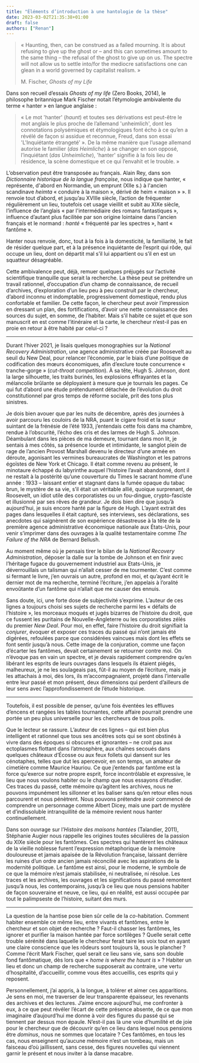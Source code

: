 ```yaml
---
title: "Éléments d’introduction à une hantologie de la thèse"
date: 2023-03-02T21:35:38+01:00
draft: false 
authors: ["Renan"]
---
```


> « Haunting, then, can be construed as a failed mourning. It is about refusing to give up the ghost or – and this can sometimes amount to the same thing – the refusal of the ghost to give up on us. The spectre will not allow us to settle into/for the mediocre satisfactions one can glean in a world governed by capitalist realism. »
>
> M. Fischer, *Ghosts of my Life*

Dans son recueil d’essais *Ghosts of my life* (Zero Books, 2014), le philosophe britannique Mark Fischer notait l’étymologie ambivalente du terme « hanter » en langue anglaise :

> « Le mot 'hanter' (*haunt*) et toutes ses dérivations est peut-être le mot anglais le plus proche de l’allemand 'unheimlich', dont les connotations polysémiques et étymologiques font écho à ce qu’en a révélé de façon si assidue et reconnue, Freud, dans son essai 'L'Inquiétante étrangeté' ». De la même manière que l’usage allemand autorise le familier (*das Heimliche*) à se changer en son opposé, l’inquiétant (*das Unheimliche*), 'hanter' signifie à la fois lieu de résidence, la scène domestique et ce qui l’envahit et le trouble. »

L’observation peut être transposée au français. Alain Rey, dans son *Dictionnaire historique de la langue française*, nous indique que hanter, « représente, d'abord en Normandie, un emprunt (XIIe s.) à l'ancien scandinave *heimta* « conduire à la maison », dérivé de heim « maison » ». Il renvoie tout d’abord, et jusqu’au XVIIIe siècle, l’action de fréquenter régulièrement un lieu, toutefois cet usage vieillit et subit au XIXe siècle, l’influence de l’anglais « par l'intermédiaire des romans fantastiques », influence d’autant plus facilitée par son origine lointaine dans l'ancien français et le normand : *hanté* « fréquenté par les spectres », hant « fantôme ».

Hanter nous renvoie, donc, tout à la fois à la domesticité, la familiarité, le fait de résider quelque part, et à la présence inquiétante de l’esprit qui rôde, qui occupe un lieu, dont on départit mal s’il lui appartient ou s’il en est un squatteur désagréable.

Cette ambivalence peut, déjà, remuer quelques préjugés sur l’activité scientifique tranquille que serait la recherche. La thèse peut se prétendre un travail rationnel, d’occupation d’un champ de connaissance, de recueil d’archives, d’exploration d’un lieu peu à peu construit par le chercheur, d’abord inconnu et indomptable, progressivement domestiqué, rendu plus confortable et familier. De cette façon, le chercheur peut avoir l’impression en dressant un plan, des fortifications, d’avoir une nette connaissance des sources du sujet, en somme, de l’habiter. Mais s’il habite ce sujet et que son manuscrit en est comme l’itinéraire et la carte, le chercheur n’est-il pas en proie en retour à être habité par celui-ci ?

***

Durant l’hiver 2021, je lisais quelques monographies sur la *National Recovery Administration*, une agence administrative créée par Roosevelt au seuil du New Deal, pour relancer l’économie, par le biais d’une politique de codification des mœurs économiques, afin d’exclure toute concurrence « tranche-gorge » (*cut-throat competition*). À sa tête, Hugh S. Johnson, dont la large silhouette, les traits burinés, les explosions effrayantes et la mélancolie brûlante se déployaient à mesure que je tournais les pages. Ce qui fut d’abord une étude prétendument détachée de l’évolution du droit constitutionnel par gros temps de réforme sociale, prit des tons plus sinistres. 

Je dois bien avouer que par les nuits de décembre, après des journées à avoir parcouru les couloirs de la NRA, puant le cigare froid et la sueur suintant de la frénésie de l’été 1933, j’entendais cette fois dans ma chambre, rendue à l’obscurité, l’écho des cris et des larmes de Hugh S. Johnson. Déambulant dans les pièces de ma demeure, tournant dans mon lit, je sentais à mes côtés, sa présence lourde et intimidante, le sanglot plein de rage de l’ancien Provost Marshall devenu le directeur d’une armée en déroute, agonisant les vermines bureaucrates de Washington et les patrons égoïstes de New York et Chicago. Il était comme revenu au présent, le minotaure échappé du labyrinthe auquel l’histoire l’avait abandonné, dont il ne restait à la postérité qu’une couverture du Times le sacrant homme d’une année : 1933 – laissant entier et stagnant dans la fumée opaque du tabac brun, le mystère de sa vie, s’il était un véritable allié, quoique surprenant, de Roosevelt, un idiot utile des corporatistes ou un fou-dingue, crypto-fasciste et illusionné par ses rêves de grandeur. Je dois bien dire que jusqu’à aujourd’hui, je suis encore hanté par la figure de Hugh. L’ayant extrait des pages dans lesquelles il était capturé, ses interviews, ses déclarations, ses anecdotes qui saignèrent de son expérience désastreuse à la tête de la première agence administrative économique nationale aux États-Unis, pour venir s’imprimer dans des ouvrages à la qualité testamentaire comme *The Failure of the NRA* de Bernard Bellush.

Au moment même où je pensais tirer le bilan de la *National Recovery Administration*, déposer la dalle sur la tombe de Johnson et en finir avec l’héritage fugace du gouvernement industriel aux Etats-Unis, je déverrouillais un talisman qui n’allait cesser de me tourmenter. C’est comme si fermant le livre, j’en ouvrais un autre, profond en moi, et qu’ayant écrit le dernier mot de ma recherche, terminé l’écriture, j’en appelais à l’oralité envoûtante d’un fantôme qui n’allait que me causer des ennuis.

Sans doute, ici, une forte dose de subjectivité s’exprime. L’auteur de ces lignes a toujours choisi ses sujets de recherche parmi les « défaits de l’histoire », les morceaux moqués et jugés bizarres de l’histoire du droit, que ce fussent les puritains de Nouvelle-Angleterre ou les corporatistes zélés du premier *New Deal*. Pour moi, en effet, faire l’histoire du droit signifiait la *conjurer*, évoquer et exposer ces traces du passé qui n’ont jamais été digérées, refoulées parce que considérées vaincues mais dont les effets se font sentir jusqu’à nous. Cette image de la conjuration, comme une façon d’écarter les fantômes, devait certainement se retourner contre moi. On n’évoque pas en vain un spectre, et je devais rapidement comprendre qu’en libérant les esprits de leurs ouvrages dans lesquels ils étaient piégés, malheureux, je ne les soulageais pas, fût-il au moyen de l’écriture, mais je les attachais à moi, dès lors, ils m’accompagnaient, projeté dans l’intervalle entre leur passé et mon présent, deux dimensions qui perdent d’ailleurs de leur sens avec l’approfondissement de l’étude historique.

***

Toutefois, il est possible de penser, qu’une fois éventées les effluves d’encens et rangées les tables tournantes, cette affaire pourrait prendre une portée un peu plus universelle pour les chercheurs de tous poils. 

Que le lecteur se rassure. L’auteur de ces lignes – qui est bien plus intelligent et rationnel que tous ses ancêtres sots qui se sont obstinés à vivre dans des époques si obscures et ignorantes – ne croit pas aux ectoplasmes flottant dans l’atmosphère, aux chaînes secoués dans quelques châteaux d’Écosse ou aux feux follets qui dansent sur les cénotaphes, telles que dut les apercevoir, en son temps, un amateur de cimetière comme Maurice Hauriou. Ce que j’entends par fantôme est la force qu’exerce sur notre propre esprit, force incontrôlable et expressive, le lieu que nous voulons habiter ou le champ que nous essayons d’étudier. Ces traces du passé, cette mémoire qu’agitent les archives, nous ne pouvons impunément les sillonner et les baliser sans qu’en retour elles nous parcourent et nous pénètrent. Nous pouvons prétendre avoir commencé de comprendre un personnage comme Albert Dicey, mais une part de mystère et d’indissoluble intranquillité de la mémoire revient nous hanter continuellement.

Dans son ouvrage sur l’*Histoire des maisons hantées* (Talandier, 2011), Stéphanie Augier nous rappelle les origines toutes séculières de la passion du XIXe siècle pour les fantômes. Ces spectres qui hantèrent les châteaux de la vieille noblesse furent l’expression métaphorique de la mémoire douloureuse et jamais apaisée de la Révolution française, laissant derrière les ruines d’un ordre ancien jamais réconcilié avec les aspirations de la modernité politique. Le fantôme est ainsi, pour le moderne, le symbole de ce que la mémoire n’est jamais stabilisée, ni neutralisée, ni résolue. Les traces et les archives, les ouvrages et les significations du passé remontent jusqu’à nous, les contemporains, jusqu’à ce lieu que nous pensions habiter  de façon souveraine et neuve, ce lieu, qui en réalité, est aussi occupée par tout le palimpseste de l’histoire, suitant des murs.

***

La question de la hantise pose bien sûr celle de la *co*-habitation. Comment habiter ensemble ce même lieu, entre vivants et fantômes, entre le chercheur et son objet de recherche ? Faut-il chasser les fantômes, les ignorer et purifier la maison hantée par force sortilèges ? Quelle serait cette trouble sérénité dans laquelle le chercheur ferait taire les voix tout en ayant une claire conscience que les rôdeurs sont toujours là, sous le plancher ? Comme l’écrit Mark Fischer, quel serait ce lieu sans vie, sans son double fond fantômatique, dès lors que « *home is where the haunt is* » ? Habiter un lieu et donc un champ de recherche supposerait au contraire, une vertu d’hospitalité, d’accueillir, comme vous êtes accueillis, ces esprits qui y reposent.

Personnellement, j’ai appris, à la longue, à tolérer et aimer ces apparitions. Je sens en moi, me traverser de leur transparente épaisseur, les revenants des archives et des lectures. J’aime encore aujourd’hui, me confronter à eux, à ce que peut révéler l’écart de cette présence absente, de ce que mon imaginaire d’aujourd’hui me donne à voir des figures du passé qui se tiennent par dessus mon épaule. N’est-il pas là une voie d’humilité et de joie pour le chercheur que de découvrir qu’en ce lieu dans lequel nous pensions être *dominus*, nous ne sommes que locataire ? Ces fantômes, en tous les cas, nous enseignent qu’aucune mémoire n’est un tombeau, mais un faisceau d’où jaillissent, sans cesse, des figures nouvelles qui viennent garnir le présent et nous inviter à la danse macabre.
